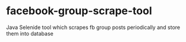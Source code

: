 # facebook-group-scrape-tool
Java Selenide tool which scrapes fb group posts periodically and store them into database

